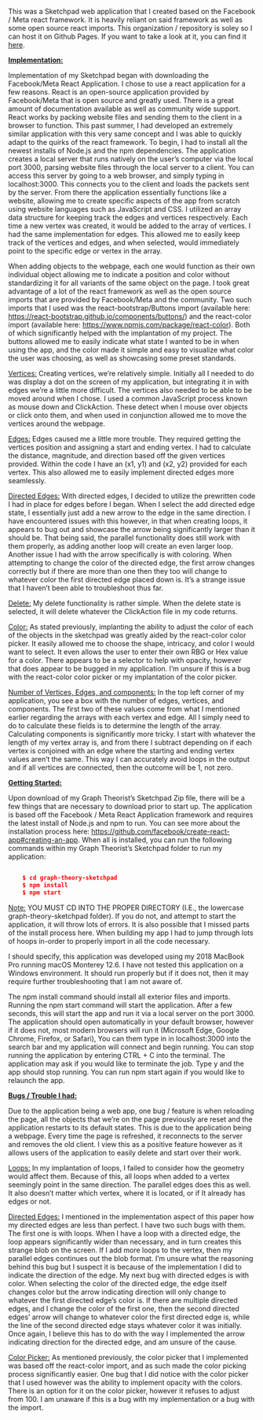 This was a Sketchpad web application that I created based on the Facebook / Meta react framework. It is heavily reliant on said framework as well as some open source react imports. This organization / repository is soley so I can host it on Github Pages. If you want to take a look at it, you can find it [here][sketchpad].

<!-- To compile our app, we can run ```npm run build``` and to deploy we run ```npm run deploy```. This will route properly to the correct webpage.-->

**<u>Implementation:</u>**

Implementation of my Sketchpad began with downloading the Facebook/Meta React Application. I chose to use a react application for a few reasons. React is an open-source application provided by Facebook/Meta that is open source and greatly used. There is a great amount of documentation available as well as community wide support. React works by packing website files and sending them to the client in a browser to function. This past summer, I had developed an extremely similar application with this very same concept and I was able to quickly adapt to the quirks of the react framework. To begin, I had to install all the newest installs of Node.js and the npm dependencies. The application creates a local server that runs natively on the user’s computer via the local port 3000, parsing website files through the local server to a client. You can access this server by going to a web browser, and simply typing in localhost:3000. This connects you to the client and loads the packets sent by the server. From there the application essentially functions like a website, allowing me to create specific aspects of the app from scratch using website languages such as JavaScript and CSS. I utilized an array data structure for keeping track the edges and vertices respectively. Each time a new vertex was created, it would be added to the array of vertices. I had the same implementation for edges. This allowed me to easily keep track of the vertices and edges, and when selected, would immediately point to the specific edge or vertex in the array. 

When adding objects to the webpage, each one would function as their own individual object allowing me to indicate a position and color without standardizing it for all variants of the same object on the page. I took great advantage of a lot of the react framework as well as the open source imports that are provided by Facebook/Meta and the community. Two such imports that I used was the react-bootstrap/Buttons import (available here: https://react-bootstrap.github.io/components/buttons/) and the react-color import (available here: https://www.npmjs.com/package/react-color). Both of which significantly helped with the implantation of my project. The buttons allowed me to easily indicate what state I wanted to be in when using the app, and the color made it simple and easy to visualize what color the user was choosing, as well as showcasing some preset standards. 

<u>Vertices:</u> Creating vertices, we’re relatively simple. Initially all I needed to do was display a dot on the screen of my application, but integrating it in with edges we’re a little more difficult. The vertices also needed to be able to be moved around when I chose. I used a common JavaScript process known as mouse down and ClickAction. These detect when I mouse over objects or click onto them, and when used in conjunction allowed me to move the vertices around the webpage. 

<u>Edges:</u> Edges caused me a little more trouble. They required getting the vertices position and assigning a start and ending vertex. I had to calculate the distance, magnitude, and direction based off the given vertices provided. Within the code I have an (x1, y1) and (x2, y2) provided for each vertex. This also allowed me to easily implement directed edges more seamlessly. 

<u>Directed Edges:</u> With directed edges, I decided to utilize the prewritten code I had in place for edges before I began. When I select the add directed edge state, I essentially just add a new arrow to the edge in the same direction. I have encountered issues with this however, in that when creating loops, it appears to bug out and showcase the arrow being significantly larger than it should be. That being said, the parallel functionality does still work with them properly, as adding another loop will create an even larger loop. Another issue I had with the arrow specifically is with coloring. When attempting to change the color of the directed edge, the first arrow changes correctly but if there are more than one then they too will change to whatever color the first directed edge placed down is. It’s a strange issue that I haven’t been able to troubleshoot thus far. 

<u>Delete:</u> My delete functionality is rather simple. When the delete state is selected, it will delete whatever the ClickAction file in my code returns. 

<u>Color:</u> As stated previously, implanting the ability to adjust the color of each of the objects in the sketchpad was greatly aided by the react-color color picker. It easily allowed me to choose the shape, intricacy, and color I would want to select. It even allows the user to enter their own RBG or Hex value for a color. There appears to be a selector to help with opacity, however that does appear to be bugged in my application. I’m unsure if this is a bug with the react-color color picker or my implantation of the color picker.

<u>Number of Vertices, Edges, and components:</u> In the top left corner of my application, you see a box with the number of edges, vertices, and components. The first two of these values come from what I mentioned earlier regarding the arrays with each vertex and edge. All I simply need to do to calculate these fields is to determine the length of the array. Calculating components is significantly more tricky. I start with whatever the length of my vertex array is, and from there I subtract depending on if each vertex is conjoined with an edge where the starting and ending vertex values aren’t the same. This way I can accurately avoid loops in the output and if all vertices are connected, then the outcome will be 1, not zero. 



**<u> Getting Started:</u>**

Upon download of my Graph Theorist’s Sketchpad Zip file, there will be a few things that are necessary to download prior to start up. The application is based off the Facebook / Meta React Application framework and requires the latest install of Node.js and npm to run. You can see more about the installation process here: https://github.com/facebook/create-react-app#creating-an-app. When all is installed, you can run the following commands within my Graph Theorist’s Sketchpad folder to run my application: 

```json

    $ cd graph-theory-sketchpad
    $ npm install
    $ npm start
```

<u>Note:</u> YOU MUST CD INTO THE PROPER DIRECTORY (I.E., the lowercase graph-theory-sketchpad folder). If you do not, and attempt to start the application, it will throw lots of errors. It is also possible that I missed parts of the install process here. When building my app I had to jump through lots of hoops in-order to properly import in all the code necessary. 

I should specify, this application was developed using my 2018 MacBook Pro running macOS Monterey 12.6. I have not tested this application on a Windows environment. It should run properly but if it does not, then it may require further troubleshooting that I am not aware of. 

The npm install command should install all exterior files and imports. Running the npm start command will start the application. After a few seconds, this will start the app and run it via a local server on the port 3000. The application should open automatically in your default browser, however if it does not, most modern browsers will run it (Microsoft Edge, Google Chrome, Firefox, or Safari), You can them type in in localhost:3000 into the search bar and my application will connect and begin running. You can stop running the application by entering CTRL + C into the terminal. The application may ask if you would like to terminate the job. Type y and the app should stop running. You can run npm start again if you would like to relaunch the app. 


**<u> Bugs / Trouble I had:</u>**

Due to the application being a web app, one bug / feature is when reloading the page, all the objects that we’re on the page previously are reset and the application restarts to its default states. This is due to the application being a webpage. Every time the page is refreshed, it reconnects to the server and removes the old client. I view this as a positive feature however as it allows users of the application to easily delete and start over their work. 

<u>Loops:</u> In my implantation of loops, I failed to consider how the geometry would affect them. Because of this, all loops when added to a vertex seemingly point in the same direction. The parallel edges does this as well. It also doesn’t matter which vertex, where it is located, or if It already has edges or not. 
	
<u>Directed Edges:</u> I mentioned in the implementation aspect of this paper how my directed edges are less than perfect. I have two such bugs with them. The first one is with loops. When I have a loop with a directed edge, the loop appears significantly wider than necessary, and in turn creates this strange blob on the screen. If I add more loops to the vertex, then my parallel edges continues out the blob format. I’m unsure what the reasoning behind this bug but I suspect it is because of the implementation I did to indicate the direction of the edge. 
My next bug with directed edges is with color. When selecting the color of the directed edge, the edge itself changes color but the arrow indicating direction will only change to whatever the first directed edge’s color is. If there are multiple directed edges, and I change the color of the first one, then the second directed edges’ arrow will change to whatever color the first directed edge is, while the line of the second directed edge stays whatever color it was initially. Once again, I believe this has to do with the way I implemented the arrow indicating direction for the directed edge, and am unsure of the cause. 

<u>Color Picker:</u> As mentioned previously, the color picker that I implemented was based off the react-color import, and as such made the color picking process significantly easier. One bug that I did notice with the color picker that I used however was the ability to implement opacity with the colors. There is an option for it on the color picker, however it refuses to adjust from 100. I am unaware if this is a bug with my implementation or a bug with the import. 

[sketchpad]: https://lrfoster03-graph-theory-sketchpad.github.io/Lrfoster03-Graph-Theory-Sketchpad/
